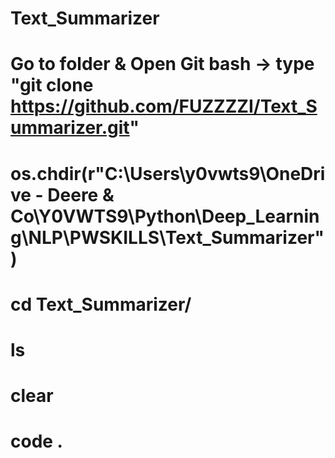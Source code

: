 # Text_Summarizer

# Go to folder & Open Git bash -> type "git clone https://github.com/FUZZZZI/Text_Summarizer.git"
# os.chdir(r"C:\Users\y0vwts9\OneDrive - Deere & Co\Y0VWTS9\Python\Deep_Learning\NLP\PWSKILLS\Text_Summarizer")
# cd Text_Summarizer/
# ls
# clear
# code .
#